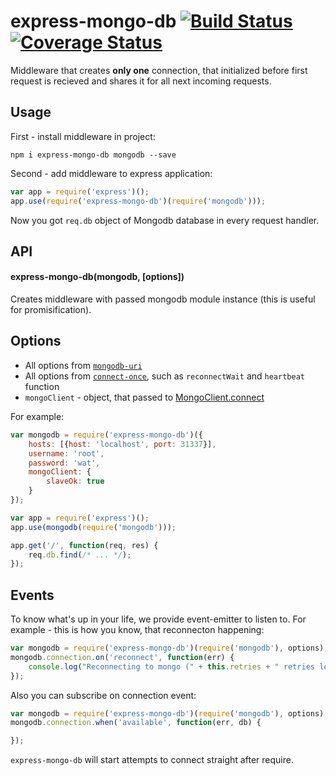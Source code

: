 # express-mongo-db [![Build Status][travis-image]][travis-url] [![Coverage Status][coveralls-image]][coveralls-url]

Middleware that creates __only one__ connection, that initialized before first request is recieved and shares it for all next incoming requests.

## Usage

First - install middleware in project:

```npm i express-mongo-db mongodb --save```

Second - add middleware to express application:

```javascript
var app = require('express')();
app.use(require('express-mongo-db')(require('mongodb')));
```

Now you got `req.db` object of Mongodb database in every request handler.

## API

#### express-mongo-db(mongodb, [options])

Creates middleware with passed mongodb module instance (this is useful for promisification).

## Options

 * All options from [`mongodb-uri`](https://github.com/mongolab/mongodb-uri-node)
 * All options from [`connect-once`](https://github.com/floatdrop/connect-once), such as `reconnectWait` and `heartbeat` function
 * `mongoClient` - object, that passed to [MongoClient.connect](http://mongodb.github.io/node-mongodb-native/driver-articles/mongoclient.html#read-preference)

For example:

```javascript
var mongodb = require('express-mongo-db')({
    hosts: [{host: 'localhost', port: 31337}],
    username: 'root',
    password: 'wat',
    mongoClient: {
        slaveOk: true
    }
});

var app = require('express')();
app.use(mongodb(require('mongodb')));

app.get('/', function(req, res) {
    req.db.find(/* ... */);
});
```

## Events

To know what's up in your life, we provide event-emitter to listen to. For example - this is how you know, that reconnecton happening:

```javascript
var mongodb = require('express-mongo-db')(require('mongodb'), options);
mongodb.connection.on('reconnect', function(err) {
    console.log("Reconnecting to mongo (" + this.retries + " retries left). " + (err.stack ? err.stack : err));
});
```

Also you can subscribe on connection event:

```javascript
var mongodb = require('express-mongo-db')(require('mongodb'), options);
mongodb.connection.when('available', function(err, db) {

});
```

`express-mongo-db` will start attempts to connect straight after require.

[travis-url]: http://travis-ci.org/floatdrop/express-mongo-db
[travis-image]: https://travis-ci.org/floatdrop/express-mongo-db.svg?branch=master&style=flat

[coveralls-url]: https://coveralls.io/r/floatdrop/express-mongo-db
[coveralls-image]: https://coveralls.io/repos/floatdrop/express-mongo-db/badge.svg?style=flat
